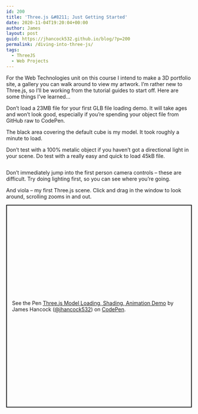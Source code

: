 ```yaml
---
id: 200
title: 'Three.js &#8211; Just Getting Started'
date: 2020-11-04T19:20:04+00:00
author: James
layout: post
guid: https://jhancock532.github.io/blog/?p=200
permalink: /diving-into-three-js/
tags:
  - ThreeJS
  - Web Projects
---
```

For the Web Technologies unit on this course I intend to make a 3D portfolio site, a gallery you can walk around to view my artwork. I&#8217;m rather new to Three.js, so I&#8217;ll be working from the tutorial guides to start off. Here are some things I&#8217;ve learned&#8230;

<!--more-->

Don&#8217;t load a 23MB file for your first GLB file loading demo. It will take ages and won&#8217;t look good, especially if you&#8217;re spending your object file from GitHub raw to CodePen.

<img loading="lazy" src="https://jhancock532.github.io/blog/wp-content/uploads/2020/11/That-Loading-Though-1024x823.png" alt="" class="wp-image-201" srcset="https://jhancock532.github.io/blog/wp-content/uploads/2020/11/That-Loading-Though-1024x823.png 1024w, https://jhancock532.github.io/blog/wp-content/uploads/2020/11/That-Loading-Though-300x241.png 300w, https://jhancock532.github.io/blog/wp-content/uploads/2020/11/That-Loading-Though-768x617.png 768w, https://jhancock532.github.io/blog/wp-content/uploads/2020/11/That-Loading-Though.png 1200w" sizes="(max-width: 767px) 89vw, (max-width: 1000px) 54vw, (max-width: 1071px) 543px, 580px" />The black area covering the default cube is my model. It took roughly a minute to load.

Don&#8217;t test with a 100% metalic object if you haven&#8217;t got a directional light in your scene. Do test with a really easy and quick to load 45kB file.

<img loading="lazy" src="https://jhancock532.github.io/blog/wp-content/uploads/2020/11/Just-Like-That-1024x781.jpg" alt="" class="wp-image-202" srcset="https://jhancock532.github.io/blog/wp-content/uploads/2020/11/Just-Like-That-1024x781.jpg 1024w, https://jhancock532.github.io/blog/wp-content/uploads/2020/11/Just-Like-That-300x229.jpg 300w, https://jhancock532.github.io/blog/wp-content/uploads/2020/11/Just-Like-That-768x585.jpg 768w, https://jhancock532.github.io/blog/wp-content/uploads/2020/11/Just-Like-That.jpg 1275w" sizes="(max-width: 767px) 89vw, (max-width: 1000px) 54vw, (max-width: 1071px) 543px, 580px" /> 

Don&#8217;t immediately jump into the first person camera controls &#8211; these are difficult. Try doing lighting first, so you can see where you&#8217;re going.

And viola &#8211; my first Three.js scene. Click and drag in the window to look around, scrolling zooms in and out.

<p class="codepen" data-height="550" data-theme-id="dark" data-default-tab="result" data-user="jhancock532" data-slug-hash="jOrpNOM" style="height: 550px; box-sizing: border-box; display: flex; align-items: center; justify-content: center; border: 2px solid; margin: 1em 0; padding: 1em;" data-pen-title="Three.js Model Loading, Shading, Animation Demo">
  <span>See the Pen <a href="https://codepen.io/jhancock532/pen/jOrpNOM"> Three.js Model Loading, Shading, Animation Demo</a> by James Hancock (<a href="https://codepen.io/jhancock532">@jhancock532</a>) on <a href="https://codepen.io">CodePen</a>.</span>
</p>
